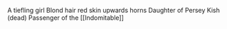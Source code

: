 A tiefling girl 
Blond hair red skin upwards horns
Daughter of Persey Kish (dead)
Passenger of the [[Indomitable]]